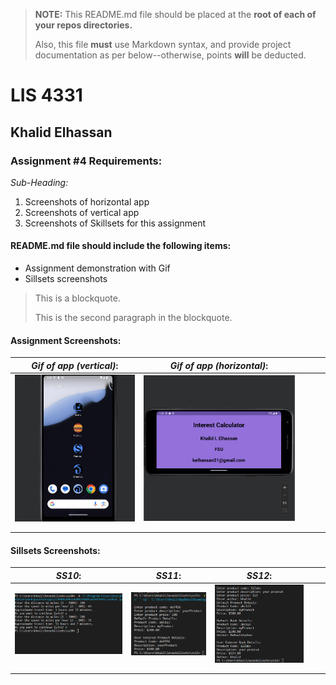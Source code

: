 > **NOTE:** This README.md file should be placed at the **root of each of your repos directories.**
>
>Also, this file **must** use Markdown syntax, and provide project documentation as per below--otherwise, points **will** be deducted.
>

# LIS 4331

## Khalid Elhassan

### Assignment #4 Requirements:

*Sub-Heading:*

1. Screenshots of horizontal app
2. Screenshots of vertical app
3. Screenshots of Skillsets for this assignment

#### README.md file should include the following items:

* Assignment demonstration with Gif
* Sillsets screenshots

> This is a blockquote.
> 
> This is the second paragraph in the blockquote.
>

#### Assignment Screenshots:

| *Gif of app (vertical)*: | *Gif of app (horizontal)*: |   |   |   |
|--------------------------------|----------------------------------|---|---|---|
| ![Gif](img/Animation.gif)      | ![Gif](img/Animation1.gif)       |   |   |   |
|                                |                                  |   |   |   |
|                                |                                  |   |   |   |

#### Sillsets Screenshots:

| *SS10*:                                  | *SS11*:                             | *SS12*:                            |   |   |
|-----------------------------------------|------------------------------------|-----------------------------------|---|---|
| ![screenshot of ss10](img/ss10.png) | ![screenshot of ss11](img/ss11.png)  | ![Gif of ss12](img/ss12.png) |   |   |
|                                         | |                                   |   |   |
|                                         | |                                   |   |   |
